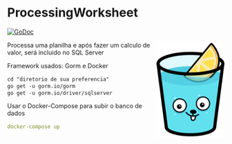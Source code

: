 # ProcessingWorksheet

[![GoDoc](https://pkg.go.dev/badge/github.com/gin-gonic/gin?status.svg)](https://pkg.go.dev/github.com/gin-gonic/gin?tab=doc)

<img align="right" width="159px" src="https://raw.githubusercontent.com/gin-gonic/logo/master/color.png">

Processa uma planilha e após fazer um calculo de valor, será incluido no SQL Server

<p> Framework usados: Gorm e Docker </p>

```shell
cd "diretorio de sua preferencia"
go get -u gorm.io/gorm
go get -u gorm.io/driver/sqlserver
```

Usar o Docker-Compose para subir o banco de dados
```YAML
docker-compose up
```

